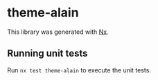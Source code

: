 # theme-alain

This library was generated with [Nx](https://nx.dev).

## Running unit tests

Run `nx test theme-alain` to execute the unit tests.

